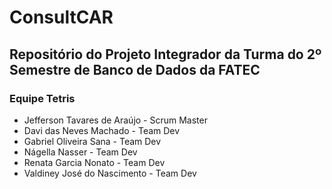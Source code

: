 # ConsultCAR
## Repositório do Projeto Integrador da Turma do 2º Semestre de Banco de Dados da FATEC

### Equipe Tetris

* Jefferson Tavares de Araújo - Scrum Master
* Davi das Neves Machado - Team Dev
* Gabriel Oliveira Sana - Team Dev
* Nágella Nasser - Team Dev
* Renata Garcia Nonato - Team Dev
* Valdiney José do Nascimento - Team Dev
